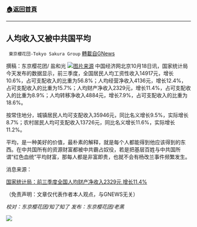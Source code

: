 ###  [:house:返回首頁](https://github.com/ourhimalayas/txt)
---


## 人均收入又被中共国平均
` 東京櫻花団-Tokyo Sakura Group` [轉載自GNews](https://gnews.org/zh-hans/1601833/)

撰稿：东京樱花团/ 盐和光
![](https://assets.gnews.org/wp-content/uploads/2021/10/人均收入又被中共国平均.png)[图片来源](https://m.idongde.com/c/Da548dB55C5b7674.shtml)
中国经济网北京10月18日讯，国家统计局今天发布的数据显示，前三季度，全国居民人均工资性收入14917元，增长10.6%，占可支配收入的比重为56.8%；人均经营净收入4136元，增长12.4%，占可支配收入的比重为15.7%；人均财产净收入2329元，增长11.4%，占可支配收入的比重为8.9%；人均转移净收入4884元，增长7.9%，占可支配收入的比重为18.6%。

按常住地分，城镇居民人均可支配收入35946元，同比名义增长9.5%，实际增长8.7%；农村居民人均可支配收入13726元，同比名义增长11.6%，实际增长11.2%。

平均，是一种美好的价值，最朴素的解释，就是每个人都能得到他应该得到的东西。在中共国所有的资源财富都被中共霸占奴役，若是把基层百姓与中共国所谓“红色血统”平均财富，那每人都是非富即贵，也就不会有杨改兰事件频繁发生。

消息来源：

[国家统计局：前三季度全国人均财产净收入2329元 增长11.4%](https://mz.mbd.baidu.com/r/uWeWAiFRhS?f=cp&amp;rs=406615085&amp;ruk=fAjvTKDNA9tzZXQ7Zje4kQ&amp;u=c82208b5ee19083d)

（免责声明：文章仅代表作者本人观点，与GNEWS无关）

*校对：东京樱花团/知了知了
发布：东京樱花团/老黑*

![](https://assets.gnews.org/wp-content/uploads/2021/10/image0-1-18-1.png)
